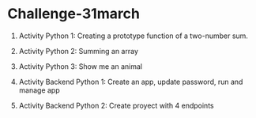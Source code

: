 # Challenge-31march

1. Activity Python 1: Creating a prototype function of a two-number sum.

2. Activity Python 2: Summing an array

3. Activity Python 3: Show me an animal

4. Activity Backend Python 1: Create an app, update password, run and manage app

5. Activity Backend Python 2: Create proyect with 4 endpoints
